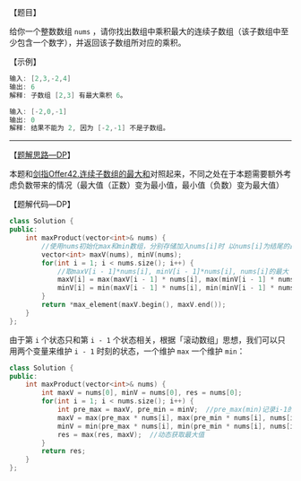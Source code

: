 【题目】

给你一个整数数组 `nums` ，请你找出数组中乘积最大的连续子数组（该子数组中至少包含一个数字），并返回该子数组所对应的乘积。

【示例】

```c++
输入: [2,3,-2,4]
输出: 6
解释: 子数组 [2,3] 有最大乘积 6。
```

```c++
输入: [-2,0,-1]
输出: 0
解释: 结果不能为 2, 因为 [-2,-1] 不是子数组。
```

---

【[题解思路—DP](https://leetcode-cn.com/problems/maximum-product-subarray/solution/cheng-ji-zui-da-zi-shu-zu-by-leetcode-solution/)】

本题和[剑指Offer42.连续子数组的最大和](https://github.com/Yorkzhang19961122/LeetCodeNotebook/blob/main/%E5%8A%A8%E6%80%81%E8%A7%84%E5%88%92/%E5%89%91%E6%8C%87Offer42.%E8%BF%9E%E7%BB%AD%E5%AD%90%E6%95%B0%E7%BB%84%E7%9A%84%E6%9C%80%E5%A4%A7%E5%92%8C_E.md)对照起来，不同之处在于本题需要额外考虑负数带来的情况（最大值（正数）变为最小值，最小值（负数）变为最大值）

【题解代码—DP】

```c++
class Solution {
public:
    int maxProduct(vector<int>& nums) {
        //使用nums初始化max和min数组，分别存储加入nums[i]时 以nums[i]为结尾的最大（小）乘积子数组的乘积
        vector<int> maxV(nums), minV(nums);  
        for(int i = 1; i < nums.size(); i++) {
            //取maxV[i - 1]*nums[i], minV[i - 1]*nums[i], nums[i]的最大（小）值
            maxV[i] = max(maxV[i - 1] * nums[i], max(minV[i - 1] * nums[i], nums[i]));
            minV[i] = min(maxV[i - 1] * nums[i], min(minV[i - 1] * nums[i], nums[i]));
        }
        return *max_element(maxV.begin(), maxV.end());
    }
};
```

由于第 `i` 个状态只和第 `i - 1` 个状态相关，根据「滚动数组」思想，我们可以只用两个变量来维护 `i - 1` 时刻的状态，一个维护 `max` 一个维护 `min`：

```c++
class Solution {
public:
    int maxProduct(vector<int>& nums) {
        int maxV = nums[0], minV = nums[0], res = nums[0];
        for(int i = 1; i < nums.size(); i++) {
            int pre_max = maxV, pre_min = minV;  //pre_max(min)记录i-1的最大(小)，maxV(minV)记录i时的最大(小)值
            maxV = max(pre_max * nums[i], max(pre_min * nums[i], nums[i]));
            minV = min(pre_max * nums[i], min(pre_min * nums[i], nums[i]));
            res = max(res, maxV);  //动态获取最大值
        }
        return res;
    }
};
```

